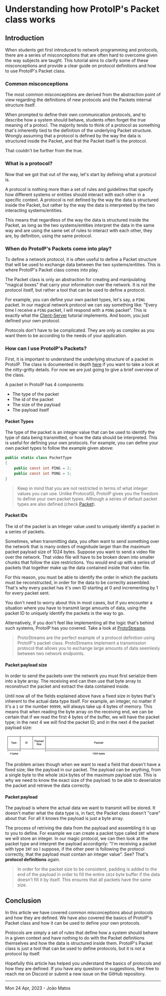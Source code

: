 # Understanding how ProtoIP's Packet class works

## Introduction

When students get first introduced to network programming and protocols, there are a series of misconceptions that are often hard to overcome given the way subjects are taught. This tutorial aims to clarify some of these misconceptions and provide a clear guide on protocol definitions and how to use ProtoIP's Packet class.

### Common misconceptions

The most common misconceptions are derived from the abstraction point of view regarding the definitions of new protocols and the Packets internal structure itself.

When prompted to define their own communication protocols, and to describe how a system should behave, students often forget the true meaning of a protocl. The majority tends to think of a protocol as something that's inherently tied to the definition of the underlying Packet structure. Wrongly assuming that a protocol is defined by the way the data is structured inside the Packet, and that the Packet itself is the protocol.

That couldn't be further from the true.

### What is a protocol?

Now that we got that out of the way, let's start by defining what a protocol is.

A protocol is nothing more than a set of rules and guidelines that specify how different systems or entities should interact with each other in a specific context. A protocol is not defined by the way the data is structured inside the Packet, but rather by the way the data is interpreted by the two interacting systems/entities.

This means that regardless of the way the data is structured inside the Packet, as long as the two systems/entities interpret the data in the same way and are using the same set of rules to interact with each other, they are, by definition, using the same protocol.

### When do ProtoIP's Packets come into play?

To define a network protocol, it is often useful to define a Packet structure that will be used to exchange data between the two systems/entities. This is where ProtoIP's Packet class comes into play.

The Packet class is only an abstraction for creating and manipulating "magical boxes" that carry your information over the network. It is not the protocol itself, but rather a tool that can be used to define a protocol.

For example, you can define your own packet types, let's say, a `PING` packet. In our magical network protocol we can say something like: "Every time I receive a `PING` packet, I will respond with a `PONG` packet". This is exactly what the [Client-Server](client-server.md) tutorial implements. And boom, you just defined your own protocol.

Protocols don't have to be complicated. They are only as complex as you want them to be according to the needs of your application.

### How can I use ProtoIP's Packets?

First, it is important to understand the underlying structure of a packet in ProtoIP. The class is documented in depth [here](Packet.md) if you want to take a look at the nitty-gritty details. For now we are just going to give a brief overview of the class.

A packet in ProtoIP has 4 components:

- The type of the packet
- The id of the packet
- The size of the payload
- The payload itself

#### Packet Types

The type of the packet is an integer value that can be used to identify the type of data being transmitted, or how the data should be interpreted. This is useful for defining your own protocols. For example, you can define your own packet types to follow the example given above:

```csharp
public static class PacketType
{
    public const int PING = 2;
    public const int PONG = 3;
}
```

> Keep in mind that you are not restricted in terms of what integer values you can use. Unlike ProtocolSI, ProtoIP gives you the freedom to define your own packet types. Although a series of default packet types are also defined (check [Packet](Packet.md)).

#### Packet IDs

The id of the packet is an integer value used to uniquely identify a packet in a series of packets.

Sometimes, when transmitting data, you often want to send something over the network that is many orders of magnitude larger than the maximum packet payload size of 1024 bytes. Suppose you want to send a video file over the network. That video file will have to be broken down into smaller chunks that follow the size restrictions. You would end up with a series of packets that together make up the data contained inside that video file.

For this reason, you must be able to identify the order in which the packets must be reconstructed, in order for the data to be correclty assembled. That's why every packet has it's own ID starting at 0 and incrementing by 1 for every packet sent.

You don't need to worry about this in most cases, but if you encounter a situation where you have to transmit large amounts of data, using the packet ID to uniquely identify the packets is the way to go.

Alternatively, if you don't feel like implementing all the logic that's behind such systems, ProtoIP has you covered. Take a look at [ProtoStreams](ProtoStream.md).

> ProtoStreams are the perfect example of a protocol definition using ProtoIP's packet class. ProtoStreams implement a transmission protocol that allows you to exchange large amounts of data seemlesly between two network endpoints.

#### Packet payload size

In order to send the packets over the network you must first serialize them into a byte array. The receiving end can then use that byte array to reconstruct the packet and extract the data contained inside.

Until now all of the fields explained above have a fixed size in bytes that's inherent to the actual data type itself. For example, an integer, no matter if it's a `1` or the number `99999`, will always take up 4 bytes of memory. This means that when reading the byte array on the receiving end, we can be certain that if we read the first 4 bytes of the buffer, we will have the packet type; in the next 4 we will find the packet ID; and in the next 4 the packet payload size:

![Packet Fields Offsets](img/packet.png)

The problem arises though when we want to read a field that doesn't have a fixed size; like the payload in our packet. The payload can be anything, from a single byte to the whole `1024` bytes of the maximum payload size. This is why we need to know the exact size of the payload: to be able to deserialize the packet and retrieve the data correctly.

#### Packet payload

The payload is where the actual data we want to transmit will be stored. It doesn't matter what the data type is, in fact, the Packet class doesn't "care" about that. For all it knows the payload is just a byte array.

The process of retriving the data from the payload and assembling it is up to you to define. For example we can create a packet type called `INT` where we will store an integer. In our magic protocol, we can then look at the packet type and interpret the payload accordignly: "I'm receiving a packet with type `INT` so I suppose, if the other peer is following the protocol correctly, that the payload must contain an integer value". See? That's **protocol definitions** again.

> In order for the packet size to be consistent, padding is added to the end of the payload in order to fill the entire `1024` byte buffer if the data doesn't fill it by itself. This ensures that all packets have the same size.

## Conclusion

In this article we have covered common misconceptions about protocols and how they are defined. We have also covered the basics of ProtoIP's Packet class and how it can be used to define your own protocols.

Protocols are simply a set of rules that define how a system should behave in a given context and have nothing to do with the Packet definitions themselves and how the data is structured inside them. ProtoIP's Packet class is just a tool that can be used to define protocols, but it is not a protocol by itself.

Hopefully this article has helped you understand the basics of protocols and how they are defined. If you have any questions or suggestions, feel free to reach me on Discord or submit a new issue on the GitHub repository.

***

Mon 24 Apr, 2023 - João Matos